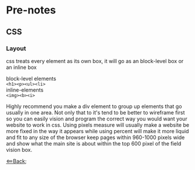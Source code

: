 # Pre-notes

## CSS  

### Layout  

css treats every element as its own box, it will go as an block-level box or an inline box  

block-level elements  
```<h1><p><ul><li>```  
inline-elements  
```<img><b><i>```  

Highly recommend you make a div element to group up elements that go usually in one area. Not only that to it's tend to be better to wireframe first so you can easily vision and program the correct way you would want your website to work in css. Using pixels measure will usually make a website be more fixed in the way it appears while using percent will make it more liquid and fit to any size of the browser keep pages within 960-1000 pixels wide and show what the main site is about within the top 600 pixel of the field vision box.



[<==Back](../README.md);